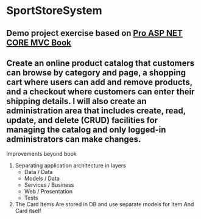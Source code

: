 # SportStoreSystem
Demo project exercise based on [Pro ASP NET CORE MVC Book](https://www.apress.com/gp/book/9781484231494)
--------------------------------------
Create an online product catalog that customers can browse by category and page, 
a shopping cart where users can add and remove products, and a checkout where customers can enter 
their shipping details. I will also create an administration area that includes create, read, 
update, and delete (CRUD) facilities for managing the catalog and only logged-in administrators can make changes. 
--------------------------------------
Improvements beyond book
1. Separating application architecture in layers
	- Data / Data
	- Models / Data
	- Services / Business
	- Web / Presentation
	- Tests
2. The Card Items Are stored in DB and use separate models for Item And Card itself
 